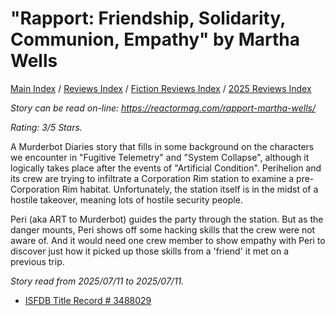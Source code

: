 # "Rapport: Friendship, Solidarity, Communion, Empathy" by Martha Wells

[Main Index](../../../README.md) / [Reviews Index](../../README.md) / [Fiction Reviews Index](../README.md) / [2025 Reviews Index](README.md)

*Story can be read on-line: <https://reactormag.com/rapport-martha-wells/>*

*Rating: 3/5 Stars.*

A Murderbot Diaries story that fills in some background on the characters we encounter in "Fugitive Telemetry" and "System Collapse", although it logically takes place after the events of "Artificial Condition". Perihelion and its crew are trying to infiltrate a Corporation Rim station to examine a pre-Corporation Rim habitat. Unfortunately, the station itself is in the midst of a hostile takeover, meaning lots of hostile security people.

Peri (aka ART to Murderbot) guides the party through the station. But as the danger mounts, Peri shows off some hacking skills that the crew were not aware of. And it would need one crew member to show empathy with Peri to discover just how it picked up those skills from a 'friend' it met on a previous trip.

*Story read from 2025/07/11 to 2025/07/11.*

- [ISFDB Title Record # 3488029](https://www.isfdb.org/cgi-bin/title.cgi?3488029)
